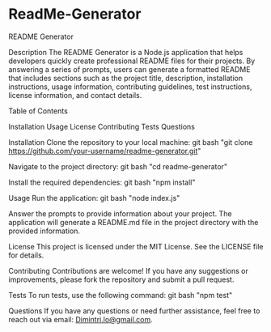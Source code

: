 # ReadMe-Generator

README Generator

Description
The README Generator is a Node.js application that helps developers quickly create professional README files for their projects. By answering a series of prompts, users can generate a formatted README that includes sections such as the project title, description, installation instructions, usage information, contributing guidelines, test instructions, license information, and contact details.

Table of Contents

Installation
Usage
License
Contributing
Tests
Questions


Installation
Clone the repository to your local machine:
git bash
"git clone https://github.com/your-username/readme-generator.git"

Navigate to the project directory:
git bash
"cd readme-generator"

Install the required dependencies:
git bash
"npm install"


Usage
Run the application:
git bash
"node index.js"


Answer the prompts to provide information about your project.
The application will generate a README.md file in the project directory with the provided information.


License
This project is licensed under the MIT License. See the LICENSE file for details.


Contributing
Contributions are welcome! If you have any suggestions or improvements, please fork the repository and submit a pull request.


Tests
To run tests, use the following command:
git bash
"npm test"


Questions
If you have any questions or need further assistance, feel free to reach out via email: Dimintri.lo@gmail.com.
